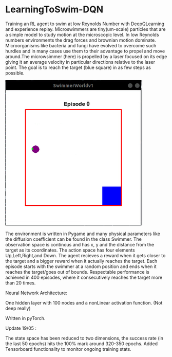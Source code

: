 # LearningToSwim-DQN
Training an RL agent to swim at low Reynolds Number with DeepQLearning and experience replay. Microswimmers are tiny(um-scale) particles that are a simple model to study motion at the microscopic level. In low Reynolds numbers environments the drag forces and brownian motion dominate. Microorganisms like bacteria and fungi have evolved to overcome such hurdles and in many cases use them to their advantage to propel and move around.The microwsimmer (here) is propelled by a laser focused on its edge giving it an average velocity in particular directions relative to the laser point. The goal is to reach the target (blue square) in as few steps as possible.

![Alt Text](training.gif)

The environment is written in Pygame and many physical parameters like the diffusion coefficient can be found in the class Swimmer. The observation space is continous and has x, y and the distance from the target as its coordinates. The action space has four elements Up,Left,Right,and Down. The agent recieves a reward when it gets closer to the target and a bigger reward when it actually reaches the target. Each episode starts with the swimmer at a random position and ends when it reaches the target/goes out of bounds. Respectable performance is achieved in 400 episodes, where it consecutively reaches the target more than 20 times. 

Neural Network Architecture:

One hidden layer with 100 nodes and a nonLinear activation function. (Not deep really)

Written in pyTorch.


Update 19/05 :

The state space has been reduced to two dimensions, the success rate (in the last 50 epochs) hits the 100% mark around 320-350 epochs.
Added Tensorboard functionality to monitor ongoing training stats.
